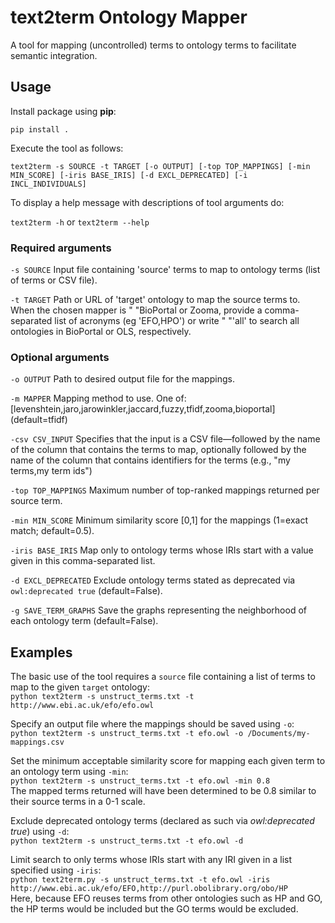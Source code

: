 # text2term Ontology Mapper

A tool for mapping (uncontrolled) terms to ontology terms to facilitate semantic integration. 

## Usage

Install package using **pip**:

`pip install .`

Execute the tool as follows:

`text2term -s SOURCE -t TARGET [-o OUTPUT] [-top TOP_MAPPINGS] [-min MIN_SCORE] [-iris BASE_IRIS] [-d EXCL_DEPRECATED] [-i INCL_INDIVIDUALS]`

To display a help message with descriptions of tool arguments do:

`text2term -h` or `text2term --help`

### Required arguments
`-s SOURCE` Input file containing 'source' terms to map to ontology terms (list of terms or CSV file).

`-t TARGET` Path or URL of 'target' ontology to map the source terms to. When the chosen mapper is "
                             "BioPortal or Zooma, provide a comma-separated list of acronyms (eg 'EFO,HPO') or write "
                             "'all' to search all ontologies in BioPortal or OLS, respectively.

### Optional arguments

`-o OUTPUT` Path to desired output file for the mappings.

`-m MAPPER` Mapping method to use. One of: [levenshtein,jaro,jarowinkler,jaccard,fuzzy,tfidf,zooma,bioportal] (default=tfidf)

`-csv CSV_INPUT` Specifies that the input is a CSV file—followed by the name of the column that contains the terms to map, optionally followed by the name of the column that contains identifiers for the terms (e.g., "my terms,my term ids")

`-top TOP_MAPPINGS` Maximum number of top-ranked mappings returned per source term.

`-min MIN_SCORE` Minimum similarity score [0,1] for the mappings (1=exact match; default=0.5).

`-iris BASE_IRIS` Map only to ontology terms whose IRIs start with a value given in this comma-separated list.

`-d EXCL_DEPRECATED` Exclude ontology terms stated as deprecated via `owl:deprecated true` (default=False).

`-g SAVE_TERM_GRAPHS` Save the graphs representing the neighborhood of each ontology term (default=False).


## Examples

The basic use of the tool requires a `source` file containing a list of terms to map to the given `target` ontology:  
`python text2term -s unstruct_terms.txt -t http://www.ebi.ac.uk/efo/efo.owl`

Specify an output file where the mappings should be saved using `-o`:  
`python text2term -s unstruct_terms.txt -t efo.owl -o /Documents/my-mappings.csv`

Set the minimum acceptable similarity score for mapping each given term to an ontology term using `-min`:  
`python text2term -s unstruct_terms.txt -t efo.owl -min 0.8`  
The mapped terms returned will have been determined to be 0.8 similar to their source terms in a 0-1 scale.  

Exclude deprecated ontology terms (declared as such via *owl:deprecated true*) using `-d`:  
`python text2term -s unstruct_terms.txt -t efo.owl -d`

Limit search to only terms whose IRIs start with any IRI given in a list specified using `-iris`:  
`python text2term.py -s unstruct_terms.txt -t efo.owl -iris http://www.ebi.ac.uk/efo/EFO,http://purl.obolibrary.org/obo/HP`  
Here, because EFO reuses terms from other ontologies such as HP and GO, the HP terms would be included but the GO terms would be excluded.
